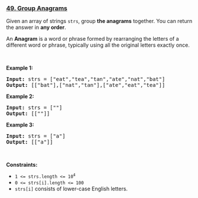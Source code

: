 ### [49. Group Anagrams](https://leetcode.com/problems/group-anagrams/)

<p>Given an array of strings <code>strs</code>, group <strong>the anagrams</strong> together. You can return the answer in <strong>any order</strong>.</p>

<p>An <strong>Anagram</strong> is a word or phrase formed by rearranging the letters of a different word or phrase, typically using all the original letters exactly once.</p>

<p>&nbsp;</p>
<p><strong>Example 1:</strong></p>
<pre><strong>Input:</strong> strs = ["eat","tea","tan","ate","nat","bat"]
<strong>Output:</strong> [["bat"],["nat","tan"],["ate","eat","tea"]]
</pre><p><strong>Example 2:</strong></p>
<pre><strong>Input:</strong> strs = [""]
<strong>Output:</strong> [[""]]
</pre><p><strong>Example 3:</strong></p>
<pre><strong>Input:</strong> strs = ["a"]
<strong>Output:</strong> [["a"]]
</pre>
<p>&nbsp;</p>
<p><strong>Constraints:</strong></p>

<ul>
	<li><code>1 &lt;= strs.length &lt;= 10<sup>4</sup></code></li>
	<li><code>0 &lt;= strs[i].length &lt;= 100</code></li>
	<li><code>strs[i]</code> consists of lower-case English letters.</li>
</ul>


